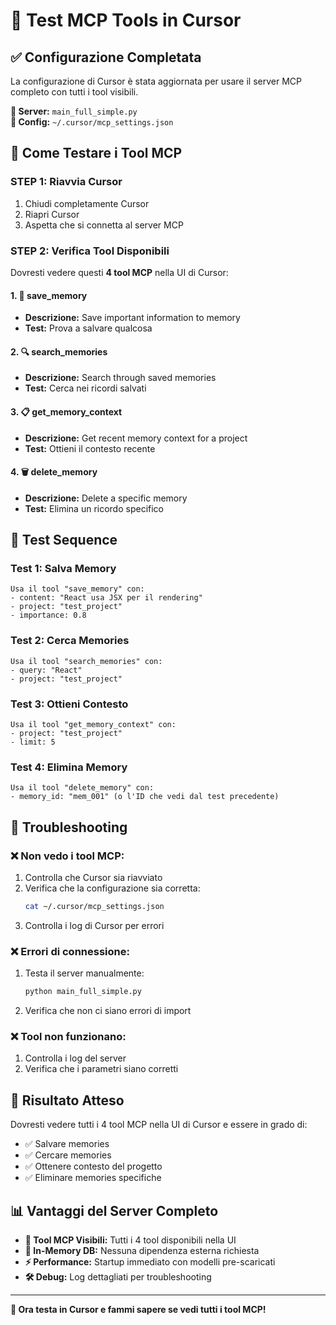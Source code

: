 # 🔧 Test MCP Tools in Cursor

## ✅ **Configurazione Completata**

La configurazione di Cursor è stata aggiornata per usare il server MCP completo con tutti i tool visibili.

**📁 Server:** `main_full_simple.py`  
**📍 Config:** `~/.cursor/mcp_settings.json`

## 🧪 **Come Testare i Tool MCP**

### **STEP 1: Riavvia Cursor**
1. Chiudi completamente Cursor
2. Riapri Cursor
3. Aspetta che si connetta al server MCP

### **STEP 2: Verifica Tool Disponibili**
Dovresti vedere questi **4 tool MCP** nella UI di Cursor:

#### **1. 💾 save_memory**
- **Descrizione:** Save important information to memory
- **Test:** Prova a salvare qualcosa

#### **2. 🔍 search_memories** 
- **Descrizione:** Search through saved memories
- **Test:** Cerca nei ricordi salvati

#### **3. 📋 get_memory_context**
- **Descrizione:** Get recent memory context for a project
- **Test:** Ottieni il contesto recente

#### **4. 🗑️ delete_memory**
- **Descrizione:** Delete a specific memory
- **Test:** Elimina un ricordo specifico

## 🎯 **Test Sequence**

### **Test 1: Salva Memory**
```
Usa il tool "save_memory" con:
- content: "React usa JSX per il rendering"
- project: "test_project"
- importance: 0.8
```

### **Test 2: Cerca Memories**
```
Usa il tool "search_memories" con:
- query: "React"
- project: "test_project"
```

### **Test 3: Ottieni Contesto**
```
Usa il tool "get_memory_context" con:
- project: "test_project"
- limit: 5
```

### **Test 4: Elimina Memory**
```
Usa il tool "delete_memory" con:
- memory_id: "mem_001" (o l'ID che vedi dal test precedente)
```

## 🔧 **Troubleshooting**

### **❌ Non vedo i tool MCP:**
1. Controlla che Cursor sia riavviato
2. Verifica che la configurazione sia corretta:
   ```bash
   cat ~/.cursor/mcp_settings.json
   ```
3. Controlla i log di Cursor per errori

### **❌ Errori di connessione:**
1. Testa il server manualmente:
   ```bash
   python main_full_simple.py
   ```
2. Verifica che non ci siano errori di import

### **❌ Tool non funzionano:**
1. Controlla i log del server
2. Verifica che i parametri siano corretti

## 🎉 **Risultato Atteso**

Dovresti vedere tutti i 4 tool MCP nella UI di Cursor e essere in grado di:
- ✅ Salvare memories
- ✅ Cercare memories 
- ✅ Ottenere contesto del progetto
- ✅ Eliminare memories specifiche

## 📊 **Vantaggi del Server Completo**

- **🔧 Tool MCP Visibili:** Tutti i 4 tool disponibili nella UI
- **💾 In-Memory DB:** Nessuna dipendenza esterna richiesta  
- **⚡ Performance:** Startup immediato con modelli pre-scaricati
- **🛠️ Debug:** Log dettagliati per troubleshooting

---

**🚀 Ora testa in Cursor e fammi sapere se vedi tutti i tool MCP!**

